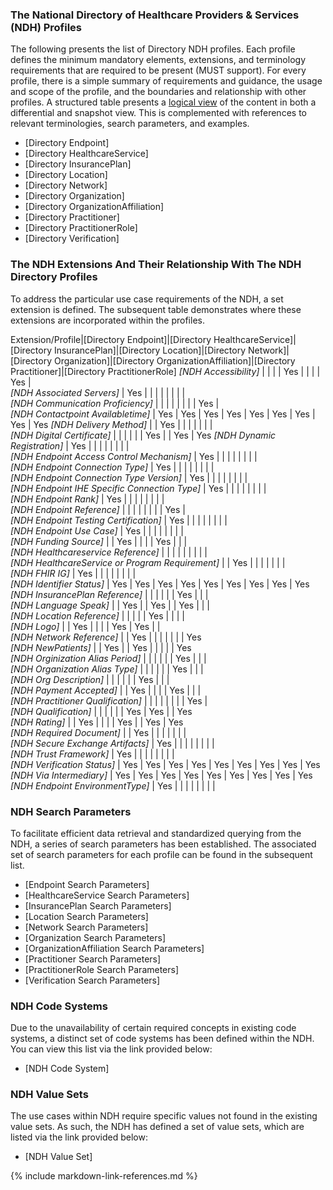 ### The National Directory of Healthcare Providers & Services (NDH) Profiles
The following presents the list of Directory NDH profiles. Each profile defines the minimum mandatory elements, extensions, and terminology requirements that are required to be present (MUST support). For every profile, there is a simple summary of  requirements and guidance, the usage and scope of the profile, and the boundaries and relationship with other profiles. A structured table presents a [logical view](https://hl7.org/fhir/R4/formats.html#table) of the content in both a differential and snapshot view. This is complemented with references to relevant terminologies, search parameters, and examples.

* [Directory Endpoint]
* [Directory HealthcareService]
* [Directory InsurancePlan]
* [Directory Location]
* [Directory Network]
* [Directory Organization]
* [Directory OrganizationAffiliation]
* [Directory Practitioner]
* [Directory PractitionerRole]
* [Directory Verification]

### The NDH Extensions And Their Relationship With The NDH Directory Profiles
To address the particular use case requirements of the NDH, a set extension is defined. The subsequent table demonstrates where these extensions are incorporated within the profiles.
<style>
    th{border: solid 2px lightgrey;}
    td{border: solid 2px lightgrey;}
</style>

Extension/Profile|[Directory Endpoint]|[Directory HealthcareService]|[Directory InsurancePlan]|[Directory Location]|[Directory Network]|[Directory Organization]|[Directory OrganizationAffiliation]|[Directory Practitioner]|[Directory PractitionerRole]
*[NDH Accessibility]*                            |     |     |     | Yes |     |     |     | Yes |     
*[NDH Associated Servers]*                       | Yes |     |     |     |     |     |     |     |     
*[NDH Communication Proficiency]*                |     |     |     |     |     |     |     | Yes |     
*[NDH Contactpoint Availabletime]*               | Yes | Yes | Yes | Yes | Yes | Yes | Yes | Yes | Yes
*[NDH Delivery Method]*                          |     | Yes |     |     |     |     |     |     |     
*[NDH Digital Certificate]*                      |     |     |     |     |     | Yes |     | Yes | Yes
*[NDH Dynamic Registration]*                     | Yes |     |     |     |     |     |     |     |     
*[NDH Endpoint Access Control Mechanism]*        | Yes |     |     |     |     |     |     |     |     
*[NDH Endpoint Connection Type]*                 | Yes |     |     |     |     |     |     |     |     
*[NDH Endpoint Connection Type Version]*         | Yes |     |     |     |     |     |     |     |     
*[NDH Endpoint IHE Specific Connection Type]*    | Yes |     |     |     |     |     |     |     |     
*[NDH Endpoint Rank]*                            | Yes |     |     |     |     |     |     |     |     
*[NDH Endpoint Reference]*                       |     |     |     |     |     |     |     | Yes |     
*[NDH Endpoint Testing Certification]*           | Yes |     |     |     |     |     |     |     |     
*[NDH Endpoint Use Case]*                        | Yes |     |     |     |     |     |     |     |     
*[NDH Funding Source]*                           |     | Yes |     |     |     | Yes |     |     |     
*[NDH Healthcareservice Reference]*              |     |     |     |     |     |     |     |     |     
*[NDH HealthcareService or Program Requirement]* |     | Yes |     |     |     |     |     |     |     
*[NDH FHIR IG]*                                  | Yes |     |     |     |     |     |     |     |     
*[NDH Identifier Status]*                        | Yes | Yes | Yes | Yes | Yes | Yes | Yes | Yes | Yes  
*[NDH InsurancePlan Reference]*                  |     |     |     |     |     | Yes |     |     |     
*[NDH Language Speak]*                           |     | Yes |     | Yes |     | Yes |     |     |     
*[NDH Location Reference]*                       |     |     |     |     | Yes |     |     |     |     
*[NDH Logo]*                                     |     | Yes |     |     |     | Yes | Yes |     |     
*[NDH Network Reference]*                        |     | Yes |     |     |     |     |     |     | Yes  
*[NDH NewPatients]*                              |     | Yes |     | Yes |     |     |     |     | Yes  
*[NDH Orginization Alias Period]*                |     |     |     |     |     | Yes |     |     |     
*[NDH Organization Alias Type]*                  |     |     |     |     |     | Yes |     |     |     
*[NDH Org Description]*                          |     |     |     |     |     | Yes |     |     |     
*[NDH Payment Accepted]*                         |     | Yes |     |     |     | Yes |     |     |     
*[NDH Practitioner Qualification]*               |     |     |     |     |     |     |     | Yes |     
*[NDH Qualification]*                            |     |     |     |     |     | Yes | Yes |     | Yes  
*[NDH Rating]*                                   |     | Yes |     |     |     | Yes |     | Yes | Yes  
*[NDH Required Document]*                        |     | Yes |     |     |     |     |     |     |     
*[NDH Secure Exchange Artifacts]*                | Yes |     |     |     |     |     |     |     |     
*[NDH Trust Framework]*                          | Yes |     |     |     |     |     |     |     |     
*[NDH Verification Status]*                      | Yes | Yes | Yes | Yes | Yes | Yes | Yes | Yes | Yes  
*[NDH Via Intermediary]*                         | Yes | Yes | Yes | Yes | Yes | Yes | Yes | Yes | Yes  
*[NDH Endpoint EnvironmentType]*                 | Yes |     |     |     |     |     |     |     |     

### NDH Search Parameters
To facilitate efficient data retrieval and standardized querying from the NDH, a series of search parameters has been established. The associated set of search parameters for each profile can be found in the subsequent list.

* [Endpoint Search Parameters]
* [HealthcareService Search Parameters]
* [InsurancePlan Search Parameters]
* [Location Search Parameters]
* [Network Search Parameters]
* [Organization Search Parameters]
* [OrganizationAffiliation Search Parameters]
* [Practitioner Search Parameters]
* [PractitionerRole Search Parameters]
* [Verification Search Parameters]

### NDH Code Systems
Due to the unavailability of certain required concepts in existing code systems, a distinct set of code systems has been defined within the NDH. You can view this list via the link provided below:
* [NDH Code System]


### NDH Value Sets
The use cases within NDH require specific values not found in the existing value sets. As such, the NDH has defined a set of value sets, which are listed via the link provided below:
* [NDH Value Set]

{% include markdown-link-references.md %}